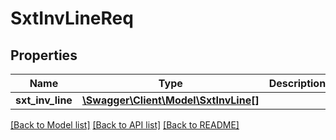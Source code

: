 # SxtInvLineReq

## Properties
Name | Type | Description | Notes
------------ | ------------- | ------------- | -------------
**sxt_inv_line** | [**\Swagger\Client\Model\SxtInvLine[]**](SxtInvLine.md) |  | [optional] 

[[Back to Model list]](../README.md#documentation-for-models) [[Back to API list]](../README.md#documentation-for-api-endpoints) [[Back to README]](../README.md)


